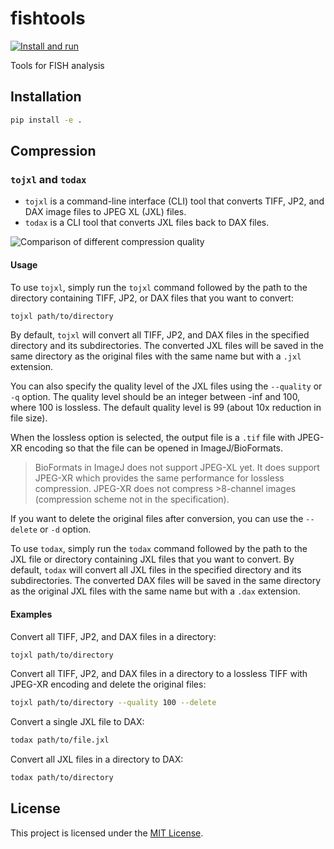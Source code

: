 # fishtools

[![Install and run](https://github.com/chaichontat/fishtools/actions/workflows/test.yml/badge.svg)](https://github.com/chaichontat/fishtools/actions/workflows/test.yml)

Tools for FISH analysis

## Installation

```sh
pip install -e .
```

## Compression

### `tojxl` and `todax`

- `tojxl` is a command-line interface (CLI) tool that converts TIFF, JP2, and DAX image files to JPEG XL (JXL) files.
- `todax` is a CLI tool that converts JXL files back to DAX files.

![Comparison of different compression quality](https://github.com/chaichontat/fishtools/assets/34997334/95230a08-4817-433d-a98d-67b5c442439d)

#### Usage

To use `tojxl`, simply run the `tojxl` command followed by the path to the directory containing TIFF, JP2, or DAX files that you want to convert:

```sh
tojxl path/to/directory
```

By default, `tojxl` will convert all TIFF, JP2, and DAX files in the specified directory and its subdirectories. The converted JXL files will be saved in the same directory as the original files with the same name but with a `.jxl` extension.

You can also specify the quality level of the JXL files using the `--quality` or `-q` option. The quality level should be an integer between -inf and 100, where 100 is lossless. The default quality level is 99 (about 10x reduction in file size).

When the lossless option is selected, the output file is a `.tif` file with JPEG-XR encoding so that the file can be opened in ImageJ/BioFormats.

> BioFormats in ImageJ does not support JPEG-XL yet.
> It does support JPEG-XR which provides the same performance for lossless compression.
> JPEG-XR does not compress >8-channel images (compression scheme not in the specification).

If you want to delete the original files after conversion, you can use the `--delete` or `-d` option.

To use `todax`, simply run the `todax` command followed by the path to the JXL file or directory containing JXL files that you want to convert.
By default, `todax` will convert all JXL files in the specified directory and its subdirectories.
The converted DAX files will be saved in the same directory as the original JXL files with the same name but with a `.dax` extension.

#### Examples

Convert all TIFF, JP2, and DAX files in a directory:

```sh
tojxl path/to/directory
```

Convert all TIFF, JP2, and DAX files in a directory to a lossless TIFF with JPEG-XR encoding and delete the original files:

```sh
tojxl path/to/directory --quality 100 --delete
```

Convert a single JXL file to DAX:

```sh
todax path/to/file.jxl
```

Convert all JXL files in a directory to DAX:

```sh
todax path/to/directory
```

## License

This project is licensed under the [MIT License](LICENSE).
